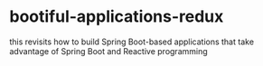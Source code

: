 # bootiful-applications-redux
this revisits how to build Spring Boot-based applications that take advantage of Spring Boot and Reactive programming
